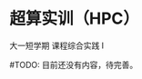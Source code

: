 # 超算实训（HPC）
<div class="badges">
<span class="badge cs-badge">大一短学期</span>
<span class="badge cs-badge">课程综合实践 Ⅰ</span>
</div>

\#TODO: 目前还没有内容，待完善。